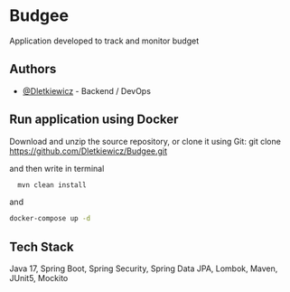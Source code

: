 # Budgee
Application developed to track and monitor budget

## Authors

- [@Dletkiewicz](https://www.github.com/dletkiewicz) - Backend / DevOps

## Run application using Docker

Download and unzip the source repository, or clone it using Git:
 git clone https://github.com/Dletkiewicz/Budgee.git

and then write in terminal
```bash
  mvn clean install
```
and 
```bash
docker-compose up -d
```

## Tech Stack

Java 17, Spring Boot, Spring Security, Spring Data JPA, Lombok, Maven, JUnit5, Mockito

